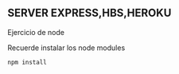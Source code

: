 ## SERVER EXPRESS,HBS,HEROKU

Ejercicio de node


Recuerde instalar los node modules

```
npm install
```